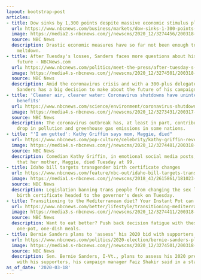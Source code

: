 ```yaml
---
layout: bootstrap-post
articles:
- title: Dow sinks by 1,300 points despite massive economic stimulus plans
  url: https://www.nbcnews.com/business/markets/dow-sinks-1-300-points-despite-massive-economic-stimulus-plans-n1162676
  image: https://media2.s-nbcnews.com/j/newscms/2020_12/3274456/200318-coronavirus-markets-mc-1148_1d99acbb44dea4c39212b26d8efc6d4f.nbcnews-fp-1200-630.JPG
  source: NBC News
  description: Drastic economic measures have so far not been enough to stop a market
    meltdown.
- title: After Tuesday's losses, Sanders faces more questions about his campaign's
    future - NBCNews.com
  url: https://www.nbcnews.com/politics/meet-the-press/after-tuesday-s-losses-sanders-faces-more-questions-about-his-n1162716
  image: https://media4.s-nbcnews.com/j/newscms/2020_12/3274501/200318-bernie-sanders-al-0823_bdd478ba25f4adfcd85b033d3a99c376.nbcnews-fp-1200-630.jpg
  source: NBC News
  description: Amid the coronavirus crisis and with a 300-plus delegate deficit, Bernie
    Sanders has a big decision to make about the future of his campaign.
- title: 'Cleaner air, clearer water: Coronavirus shutdowns have unintended climate
    benefits'
  url: https://www.nbcnews.com/science/environment/coronavirus-shutdowns-have-unintended-climate-benefits-n1161921
  image: https://media4.s-nbcnews.com/j/newscms/2020_12/3273431/200317-marco-capovilla-venice-2-ew-216p_6ee21079b654d946bb2ad1c7c46beb38.nbcnews-fp-1200-630.jpg
  source: NBC News
  description: The coronavirus outbreak has, at least in part, contributed to a noticeable
    drop in pollution and greenhouse gas emissions in some nations.
- title: "'I am gutted': Kathy Griffin says mom, Maggie, died"
  url: https://www.nbcnews.com/pop-culture/celebrity/kathy-griffin-reveals-her-mom-maggie-has-died-age-99-n1162681
  image: https://media4.s-nbcnews.com/j/newscms/2020_12/3274481/200318-kathy-griffin-maggie-cs-812a_4448ab74cd3273a5a1a8db48fe65ae69.nbcnews-fp-1200-630.jpg
  source: NBC News
  description: Comedian Kathy Griffin, in emotional social media posts, announced
    that her mother, Maggie, died Tuesday at 99.
- title: Idaho bill targets transgender birth certificate changes
  url: https://www.nbcnews.com/feature/nbc-out/idaho-bill-targets-transgender-birth-certificate-changes-n1162666
  image: https://media1.s-nbcnews.com/j/newscms/2018_43/2615861/181023-idaho-state-capitol-se-304p_22d6214cdec643dff89c844f0198ae8e.nbcnews-fp-1200-630.jpg
  source: NBC News
  description: Legislation banning trans people from changing the sex listed on their
    birth certificate headed to the governor's desk on Tuesday.
- title: Transitioning to the Mediterranean diet? Your Instant Pot can help
  url: https://www.nbcnews.com/better/lifestyle/transitioning-mediterranean-diet-your-instant-pot-can-help-ncna1160411
  image: https://media3.s-nbcnews.com/j/newscms/2020_12/3274411/200318-mediterranean-diet-stock-cs-652a_1e6b645a6f58cc6bb1d2774c74253449.nbcnews-fp-1200-630.jpg
  source: NBC News
  description: Want to eat better? Push back decision fatigue with these easy-to-prepare,
    one-pot, one-dish meals.
- title: Bernie Sanders plans to 'assess' his 2020 bid with supporters
  url: https://www.nbcnews.com/politics/2020-election/bernie-sanders-plans-assess-his-2020-bid-supporters-n1162691
  image: https://media4.s-nbcnews.com/j/newscms/2020_12/3274501/200318-bernie-sanders-al-0823_bdd478ba25f4adfcd85b033d3a99c376.nbcnews-fp-1200-630.jpg
  source: NBC News
  description: Sen. Bernie Sanders, I-Vt., plans to assess his 2020 presidential campaign
    with his supporters, his campaign manager Faiz Shakir said in a statement Wednesday.
as_of_date: '2020-03-18'
---
```


